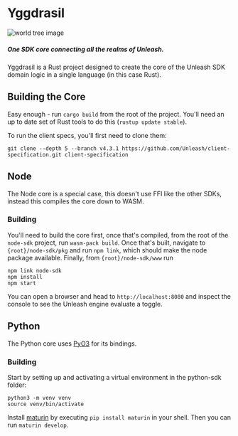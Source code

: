 # Yggdrasil

![world tree image](worldtree.webp "Title")

##### One SDK core connecting all the realms of Unleash.

Yggdrasil is a Rust project designed to create the core of the Unleash SDK domain logic in a single language (in this case Rust).

## Building the Core

Easy enough - run `cargo build` from the root of the project. You'll need an up to date set of Rust tools to do this (`rustup update stable`).

To run the client specs, you'll first need to clone them:

`git clone --depth 5 --branch v4.3.1 https://github.com/Unleash/client-specification.git client-specification`

## Node

The Node core is a special case, this doesn't use FFI like the other SDKs, instead this compiles the core down to WASM.

### Building

You'll need to build the core first, once that's compiled, from the root of the `node-sdk` project, run `wasm-pack build`. Once that's built, navigate to `{root}/node-sdk/pkg` and run `npm link`, which should make the node package available. Finally, from `{root}/node-sdk/www` run

```
npm link node-sdk
npm install
npm start
```

You can open a browser and head to `http://localhost:8080` and inspect the console to see the Unleash engine evaluate a toggle.

## Python

The Python core uses [PyO3](https://pyo3.rs/v0.17.2/index.html) for its bindings.

### Building

Start by setting up and activating a virtual environment in the python-sdk folder:

```
python3 -m venv venv
source venv/bin/activate
```

Install [maturin](https://github.com/PyO3/maturin) by executing `pip install maturin` in your shell. Then you can run `maturin develop`.
